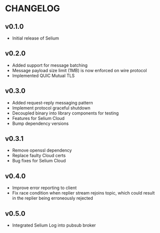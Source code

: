 # CHANGELOG

## v0.1.0

- Initial release of Selium

## v0.2.0

- Added support for message batching
- Message payload size limit (1MB) is now enforced on wire protocol
- Implemented QUIC Mutual TLS

## v0.3.0

- Added request-reply messaging pattern
- Implement protocol graceful shutdown
- Decoupled binary into library components for testing
- Features for Selium Cloud
- Bump dependency versions

## v0.3.1

- Remove openssl dependency
- Replace faulty Cloud certs
- Bug fixes for Selium Cloud

## v0.4.0

- Improve error reporting to client
- Fix race condition when replier stream rejoins topic, which could result in the replier being erroneously rejected

## v0.5.0

- Integrated Selium Log into pubsub broker
